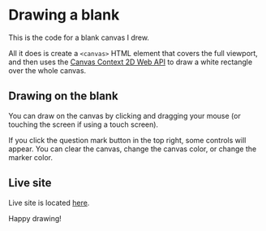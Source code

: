 # Drawing a blank

This is the code for a blank canvas I drew.

All it does is create a `<canvas>` HTML element that covers the full viewport, and then uses the [Canvas Context 2D Web API](https://developer.mozilla.org/en-US/docs/Web/API/CanvasRenderingContext2D) to draw a white rectangle over the whole canvas. 

## Drawing on the blank

You can draw on the canvas by clicking and dragging your mouse (or touching the screen if using a touch screen). 

If you click the question mark button in the top right, some controls will appear. You can clear the canvas, change the canvas color, or change the marker color. 

## Live site

Live site is located [here](https://drawing-a-blank.numberthink.com).

Happy drawing!




